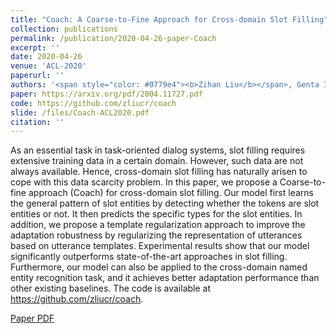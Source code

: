 ```yaml
---
title: "Coach: A Coarse-to-Fine Approach for Cross-domain Slot Filling"
collection: publications
permalink: /publication/2020-04-26-paper-Coach
excerpt: ''
date: 2020-04-26
venue: 'ACL-2020'
paperurl: ''
authors: '<span style="color: #0779e4"><b>Zihan Liu</b></span>, Genta Indra Winata, Peng Xu, Pascale Fung'
paper: https://arxiv.org/pdf/2004.11727.pdf
code: https://github.com/zliucr/coach
slide: /files/Coach-ACL2020.pdf
citation: ''
---
```

As an essential task in task-oriented dialog systems, slot filling requires extensive training data in a certain domain. However, such data are not always available. Hence, cross-domain slot filling has naturally arisen to cope with this data scarcity problem. In this paper, we propose a Coarse-to-fine approach (Coach) for cross-domain slot filling. Our model first learns the general pattern of slot entities by detecting whether the tokens are slot entities or not. It then predicts the specific types for the slot entities. In addition, we propose a template regularization approach to improve the adaptation robustness by regularizing the representation of utterances based on utterance templates. Experimental results show that our model significantly outperforms state-of-the-art approaches in slot filling. Furthermore, our model can also be applied to the cross-domain named entity recognition task, and it achieves better adaptation performance than other existing baselines. The code is available at https://github.com/zliucr/coach.

[Paper PDF](https://arxiv.org/pdf/2004.11727.pdf)
